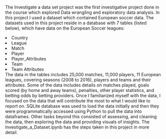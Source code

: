 The Investigate a data set project was the first investigative project done in the course which explored Data wrangling and exploratory data analysis. In this project I used a dataset which contained European soccer data. 
The datasets used in this project reside in a database with 7 tables (listed below), which have data on the European Soccer leagues:

<li> Country </li>
<li> League </li>
<li> Match </li>
<li> Player </li>
<li> Player_Attributes </li>
<li> Team </li>
<li> Team Attributes </li>
The data in the tables includes 25,000 matches, 11,000 players, 11 European leagues, covering seasons (2008 to 2016), players and teams and their attributes. Some of the data includes details on matches played, goals scored (by home and away teams), penalties, other player statistics, and betting odds by betting providers. Once I familiarized myself with the data, I focused on the data that will contribute the most to what I would like to report on. SQLite database was used to load the data initially and then they were programmatically accessed using Python to pull the data into dataframes. Other tasks beyond this consisted of assessing, and cleaning the data, then exploring the data and providing visuals of insights. The Investigate_a_Dataset.ipynb has the steps taken in this project in more detail.

